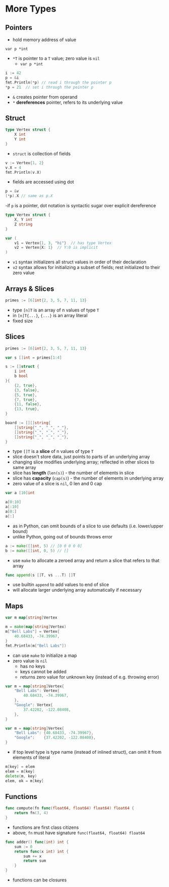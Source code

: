 # More Types

## Pointers

- hold memory address of value

`var p *int`

- `*T` is pointer to a `T` value; zero value is `nil`
    - `var p *int`

```go
i := 42
p = &i
fmt.Println(*p) // read i through the pointer p
*p = 21  // set i through the pointer p
```

- `&` creates pointer from operand
- `*` **dereferences** pointer, refers to its underlying value

## Struct

```go
type Vertex struct {
    X int
    Y int
}
```

- `struct` is collection of fields

```go
v := Vertex{1, 2}
v.X = 4
fmt.Println(v.X)
```

- fields are accessed using dot


```go
p = &v
(*p).X // same as p.X
```

-if `p` is a pointer, dot notation is syntactic sugar over explicit dereference


```go
type Vertex struct {
    X, Y int
    Z string
}

var (
    v1 = Vertex{1, 3, "hi"}  // has type Vertex
    v2 = Vertex{X: 1}  // Y:0 is implicit
)
```

- `v1` syntax initializers all struct values in order of their declaration
- `v2` syntax allows for initializing a subset of fields; rest initialized to their zero value

## Arrays & Slices

```go
primes := [6]int{2, 3, 5, 7, 11, 13}
```

- type `[n]T` is an array of n values of type `T`
- in `[n]T{...}`, `{...}` is an array literal
- fixed size

## Slices

```go
primes := [6]int{2, 3, 5, 7, 11, 13}

var s []int = primes[1:4]

s := []struct {
    i int
    b bool
}{
    {2, true},
    {3, false},
    {5, true},
    {7, true},
    {11, false},
    {13, true},
}

board := [][]string{
    []string{"_", "_", "_"},
    []string{"_", "_", "_"},
    []string{"_", "_", "_"},
}
```

- type `[]T` is a **slice** of n values of type `T`
- slice doesn't store data, just points to parts of an underlying array
- changing slice modifies underlying array; reflected in other slices to same array
- slice has **length** (`len(s)`) - the number of elements in slice
- slice has **capacity** (`cap(s)`) - the number of elements in underlying array
- zero value of a slice is `nil`, 0 len and 0 cap

```go
var a [10]int

a[0:10]
a[:10]
a[0:]
a[:]
```

- as in Python, can omit bounds of a slice to use defaults (i.e. lower/upper bound)
- unlike Python, going out of bounds throws error

```go
a := make([]int, 5) // [0 0 0 0 0]
b := make([]int, 0, 5) // []
```

- use `make` to allocate a zeroed array and return a slice that refers to that array

```go
func append(s []T, vs ...T) []T
```

- use builtin `append` to add values to end of slice
- will allocate larger underlying array automatically if necessary

## Maps

```go
var m map[string]Vertex

m = make(map[string]Vertex)
m["Bell Labs"] = Vertex{
    40.68433, -74.39967,
}
fmt.Println(m["Bell Labs"])
```

- can use `make` to initialize a map
- zero value is `nil`
    - has no keys
    - keys cannot be added
    - returns zero value for unknown key (instead of e.g. throwing error)

```go
var m = map[string]Vertex{
    "Bell Labs": Vertex{
        40.68433, -74.39967,
    },
    "Google": Vertex{
        37.42202, -122.08408,
    },
}

var m = map[string]Vertex{
    "Bell Labs": {40.68433, -74.39967},
    "Google":    {37.42202, -122.08408},
}
```

- if top level type is type name (instead of inlined struct), can omit it from elements of literal

```go
m[key] = elem
elem = m[key]
delete(m, key)
elem, ok = m[key]
```

## Functions

```go
func compute(fn func(float64, float64) float64) float64 {
    return fn(3, 4)
}
```

- functions are first class citizens
- above, `fn` must have signature `func(float64, float64) float64`

```go
func adder() func(int) int {
    sum := 0
    return func(x int) int {
        sum += x
        return sum
    }
}
```

- functions can be closures
